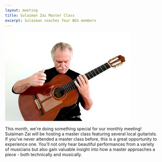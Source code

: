 ```yaml
---
layout: meeting
title: Sulaiman Zai Master Class
excerpt: Sulaiman coaches four BGS members
---
```

![Sulaiman Zai](/pics/20250224-SulaimanZai.jpg)

This month, we're doing something special for our monthly meeting! 
Sulaiman Zai will be hosting a master class featuring several local guitarists.
If you've never attended a master class before, this is a great opportunity 
to experience one. You'll not only hear beautiful performances from a variety
of musicians but also gain valuable insight into how a master approaches
a piece - both technically and musically.
